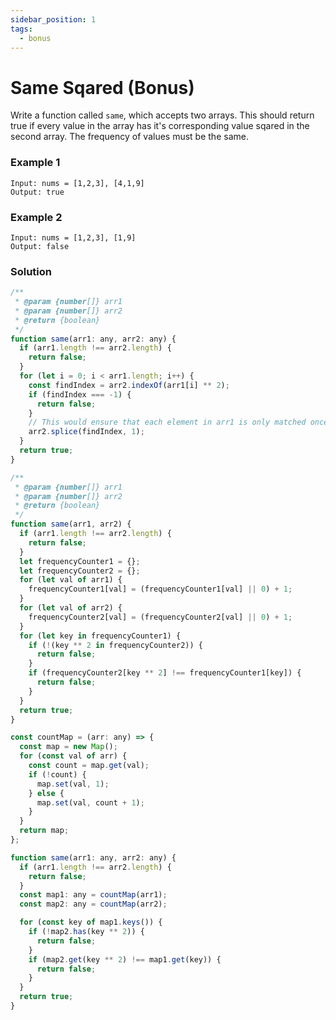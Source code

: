 ```yaml
---
sidebar_position: 1
tags:
  - bonus
---
```


# Same Sqared (Bonus)

Write a function called <code>same</code>, which accepts two arrays. This should return true if every value in the array has it's corresponding value sqared in the second array. The frequency of values must be the same.

### Example 1

```
Input: nums = [1,2,3], [4,1,9]
Output: true

```

### Example 2

```
Input: nums = [1,2,3], [1,9]
Output: false
```

### Solution

```jsx title="same (naive solution)"
/**
 * @param {number[]} arr1
 * @param {number[]} arr2
 * @return {boolean}
 */
function same(arr1: any, arr2: any) {
  if (arr1.length !== arr2.length) {
    return false;
  }
  for (let i = 0; i < arr1.length; i++) {
    const findIndex = arr2.indexOf(arr1[i] ** 2);
    if (findIndex === -1) {
      return false;
    }
    // This would ensure that each element in arr1 is only matched once with a corresponding value in arr2, and produce the correct result.
    arr2.splice(findIndex, 1);
  }
  return true;
}
```

```jsx title="same (refactor solution)"
/**
 * @param {number[]} arr1
 * @param {number[]} arr2
 * @return {boolean}
 */
function same(arr1, arr2) {
  if (arr1.length !== arr2.length) {
    return false;
  }
  let frequencyCounter1 = {};
  let frequencyCounter2 = {};
  for (let val of arr1) {
    frequencyCounter1[val] = (frequencyCounter1[val] || 0) + 1;
  }
  for (let val of arr2) {
    frequencyCounter2[val] = (frequencyCounter2[val] || 0) + 1;
  }
  for (let key in frequencyCounter1) {
    if (!(key ** 2 in frequencyCounter2)) {
      return false;
    }
    if (frequencyCounter2[key ** 2] !== frequencyCounter1[key]) {
      return false;
    }
  }
  return true;
}
```

```jsx title="same (hashmap solution)"
const countMap = (arr: any) => {
  const map = new Map();
  for (const val of arr) {
    const count = map.get(val);
    if (!count) {
      map.set(val, 1);
    } else {
      map.set(val, count + 1);
    }
  }
  return map;
};

function same(arr1: any, arr2: any) {
  if (arr1.length !== arr2.length) {
    return false;
  }
  const map1: any = countMap(arr1);
  const map2: any = countMap(arr2);

  for (const key of map1.keys()) {
    if (!map2.has(key ** 2)) {
      return false;
    }
    if (map2.get(key ** 2) !== map1.get(key)) {
      return false;
    }
  }
  return true;
}
```
